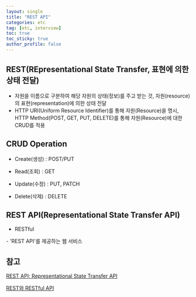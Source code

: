 ```yaml
---
layout: single
title: "REST API"
categories: etc
tag: [etc, interview]
toc: true
toc_sticky: true
author_profile: false
---
```

## REST(REpresentational State Transfer, 표현에 의한 상태 전달)

* 자원을 이름으로 구분하여 해당 자원의 상태(정보)를 주고 받는 것, 자원(resource)의 표현(representation)에 의한 상태 전달
* HTTP URI(Uniform Resource Identifier)를 통해 자원(Resource)을 명시, HTTP Method(POST, GET, PUT, DELETE)를 통해 자원(Resource)에 대한 CRUD를 적용



## CRUD Operation

* Create(생성) : POST/PUT

- Read(조회) : GET

- Update(수정) :  PUT, PATCH

- Delete(삭제) :  DELETE



## REST API(Representational State Transfer API)

* RESTful

\- 'REST API'를 제공하는 웹 서비스







## 참고

<a href="https://blog.naver.com/leejjoo112/222236457178" target="_blank">REST API; Representational State Transfer API</a>

<a href="https://seunghyun90.tistory.com/42" target="_blank">REST와 RESTful API</a>

